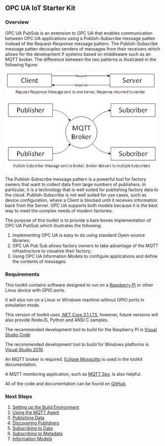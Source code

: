 ## OPC UA IoT Starter Kit
### Overview
OPC UA PubSub is an extension to OPC UA that enables communication between OPC UA applications using a Publish-Subscribe message patten instead of the Request-Response message pattern. The Publish-Subscribe message patten decouples senders of messages from their receivers which allows for the development if systems based on middleware such as an MQTT broker.  The difference between the two patterns is illustrated in the following figure:

![PubSub Overview](docs/images/image001.png "OPC UA IoT Starter Kit Context")

The Publish-Subscribe message pattern is a powerful tool for factory owners that want to collect data from large numbers of publishers. In particular, it is a technology that is well suited for publishing factory data to the cloud. Publish-Subscribe is not well suited for use cases, such as device configuration, where a Client is blocked until it receives information back from the Server. OPC UA supports both models because it is the best way to meet the complex needs of modern factories. 

The purpose of this toolkit is to provide a bare bones implementation of OPC UA PubSub which illustrates the following:
1) Implementing OPC UA is easy to do using standard Open-source libraries;
2) OPC UA Pub Sub allows factory owners to take advantage of the MQTT infrastructure to visualize their factory;
3) Using OPC UA Information Models to configure applications and define the contents of messages. 

### Requirements
This toolkit contains software designed to run on a [Raspberry Pi](https://www.raspberrypi.org/products/raspberry-pi-4-model-b/) or other Linux device with GPIO ports.  

It will also run on a Linux or Windows machine without GPIO ports in simulation mode. 

This version of toolkit uses [.NET Core 3.1 LTS](https://dotnet.microsoft.com/download/dotnet/3.1), however, future versions will also provide NodeJS, Python and ANSI C samples. 

The recommended development tool to build for the Raspberry Pi is [Visual Studio Code](https://code.visualstudio.com/) 

The recommended development tool to build for Windows platforms is [Visual Studio 2019](https://visualstudio.microsoft.com/downloads/).

An MQTT broker is required. [Eclipse Mosquitto](https://mosquitto.org/) is used in the toolkit documentation.  

A MQTT monitoring application, such as [MQTT Spy](https://www.eclipse.org/paho/index.php?page=components/mqtt-spy/index.php), is also helpful. 

All of the code and documentation can be found on [GitHub](https://github.com/OPCF-Members/UA-IoT-StarterKit). 

### Next Steps

1. [Setting up the Build Environment](docs/setup)
2. [Using the MQTT Agent](docs/agent)
3. [Publishing Data](docs/publishing)
4. [Discovering  Publishers](docs/discovery)
5. [Subscribing to Data](docs/subscribing)
6. [Subscribing to Metadata](docs/metadata)
7. [Information Models](docs/models)

